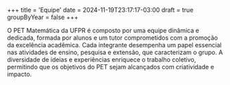 +++
title = 'Equipe'
date = 2024-11-19T23:17:17-03:00
draft = true
groupByYear = false
+++

O PET Matemática da UFPR é composto por uma equipe dinâmica e dedicada, formada por alunos e um tutor comprometidos com a promoção da excelência acadêmica. Cada integrante desempenha um papel essencial nas atividades de ensino, pesquisa e extensão, que caracterizam o grupo. A diversidade de ideias e experiências enriquece o trabalho coletivo, permitindo que os objetivos do PET sejam alcançados com criatividade e impacto.
